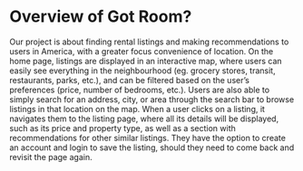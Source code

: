 # Overview of Got Room?

Our project is about finding rental listings and making recommendations to users in America, with a greater focus convenience of location. 
On the home page, listings are displayed in an interactive map, where users can easily see everything in the neighbourhood (eg. grocery stores, transit, restaurants, parks, etc.), and can be filtered based on the user’s preferences (price, number of bedrooms, etc.). 
Users are also able to simply search for an address, city, or area through the search bar to browse listings in that location on the map. When a user clicks on a listing, it navigates them to the listing page, where all its details will be displayed, such as its price and property type, as well as a section with recommendations for other similar listings. 
They have the option to create an account and login to save the listing, should they need to come back and revisit the page again. 

